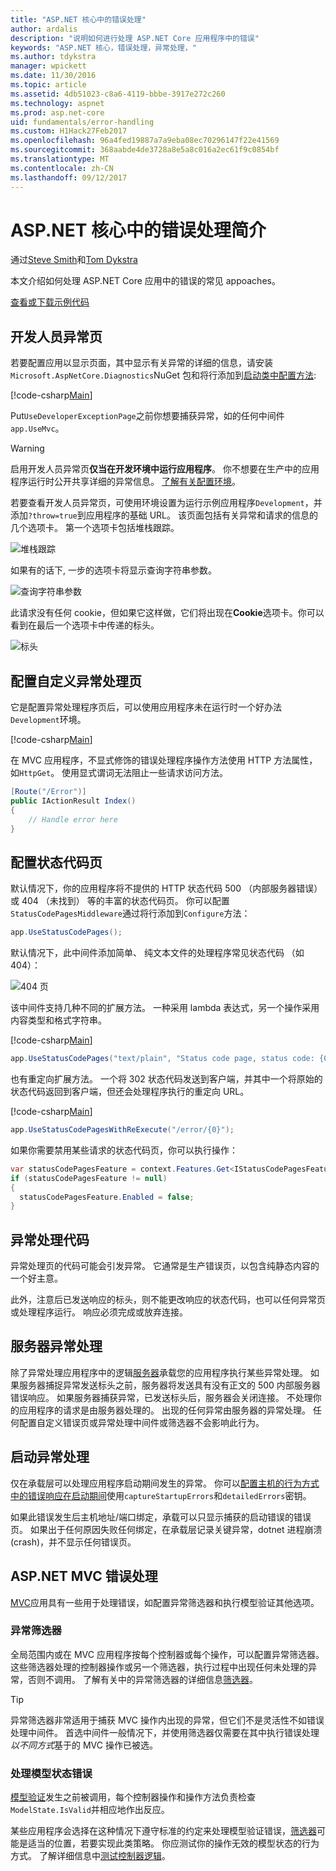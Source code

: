 ```yaml
---
title: "ASP.NET 核心中的错误处理"
author: ardalis
description: "说明如何进行处理 ASP.NET Core 应用程序中的错误"
keywords: "ASP.NET 核心，错误处理，异常处理，"
ms.author: tdykstra
manager: wpickett
ms.date: 11/30/2016
ms.topic: article
ms.assetid: 4db51023-c8a6-4119-bbbe-3917e272c260
ms.technology: aspnet
ms.prod: asp.net-core
uid: fundamentals/error-handling
ms.custom: H1Hack27Feb2017
ms.openlocfilehash: 96a4fed19887a7a9eba08ec70296147f22e41569
ms.sourcegitcommit: 368aabde4de3728a8e5a8c016a2ec61f9c0854bf
ms.translationtype: MT
ms.contentlocale: zh-CN
ms.lasthandoff: 09/12/2017
---
```

# <a name="introduction-to-error-handling-in-aspnet-core"></a>ASP.NET 核心中的错误处理简介

通过[Steve Smith](https://ardalis.com/)和[Tom Dykstra](https://github.com/tdykstra/)

本文介绍如何处理 ASP.NET Core 应用中的错误的常见 appoaches。

[查看或下载示例代码](https://github.com/aspnet/Docs/tree/master/aspnetcore/fundamentals/error-handling/sample)

## <a name="the-developer-exception-page"></a>开发人员异常页

若要配置应用以显示页面，其中显示有关异常的详细的信息，请安装`Microsoft.AspNetCore.Diagnostics`NuGet 包和将行添加到[启动类中配置方法](startup.md):

[!code-csharp[Main](error-handling/sample/Startup.cs?name=snippet_DevExceptionPage&highlight=7)]

Put`UseDeveloperExceptionPage`之前你想要捕获异常，如的任何中间件`app.UseMvc`。

>[!WARNING]
> 启用开发人员异常页**仅当在开发环境中运行应用程序**。 你不想要在生产中的应用程序运行时公开共享详细的异常信息。 [了解有关配置环境](environments.md)。

若要查看开发人员异常页，可使用环境设置为运行示例应用程序`Development`，并添加`?throw=true`到应用程序的基础 URL。 该页面包括有关异常和请求的信息的几个选项卡。 第一个选项卡包括堆栈跟踪。 

![堆栈跟踪](error-handling/_static/developer-exception-page.png)

如果有的话下, 一步的选项卡将显示查询字符串参数。

![查询字符串参数](error-handling/_static/developer-exception-page-query.png)

此请求没有任何 cookie，但如果它这样做，它们将出现在**Cookie**选项卡。你可以看到在最后一个选项卡中传递的标头。

![标头](error-handling/_static/developer-exception-page-headers.png)

## <a name="configuring-a-custom-exception-handling-page"></a>配置自定义异常处理页

它是配置异常处理程序页后，可以使用应用程序未在运行时一个好办法`Development`环境。

[!code-csharp[Main](error-handling/sample/Startup.cs?name=snippet_DevExceptionPage&highlight=11)]

在 MVC 应用程序，不显式修饰的错误处理程序操作方法使用 HTTP 方法属性，如`HttpGet`。 使用显式谓词无法阻止一些请求访问方法。

```csharp
[Route("/Error")]
public IActionResult Index()
{
    // Handle error here
}
```

## <a name="configuring-status-code-pages"></a>配置状态代码页

默认情况下，你的应用程序将不提供的 HTTP 状态代码 500 （内部服务器错误） 或 404 （未找到） 等的丰富的状态代码页。 你可以配置`StatusCodePagesMiddleware`通过将行添加到`Configure`方法：

```csharp
app.UseStatusCodePages();
```

默认情况下，此中间件添加简单、 纯文本文件的处理程序常见状态代码 （如 404）：

![404 页](error-handling/_static/default-404-status-code.png)

该中间件支持几种不同的扩展方法。 一种采用 lambda 表达式，另一个操作采用内容类型和格式字符串。

[!code-csharp[Main](error-handling/sample/Startup.cs?name=snippet_StatusCodePages)]

```csharp
app.UseStatusCodePages("text/plain", "Status code page, status code: {0}");
```

也有重定向扩展方法。 一个将 302 状态代码发送到客户端，并其中一个将原始的状态代码返回到客户端，但还会处理程序执行的重定向 URL。

[!code-csharp[Main](error-handling/sample/Startup.cs?name=snippet_StatusCodePagesWithRedirect)]

```csharp
app.UseStatusCodePagesWithReExecute("/error/{0}");
```

如果你需要禁用某些请求的状态代码页，你可以执行操作：

```csharp
var statusCodePagesFeature = context.Features.Get<IStatusCodePagesFeature>();
if (statusCodePagesFeature != null)
{
  statusCodePagesFeature.Enabled = false;
}
```

## <a name="exception-handling-code"></a>异常处理代码

异常处理页的代码可能会引发异常。 它通常是生产错误页，以包含纯静态内容的一个好主意。

此外，注意后已发送响应的标头，则不能更改响应的状态代码，也可以任何异常页或处理程序运行。 响应必须完成或放弃连接。

## <a name="server-exception-handling"></a>服务器异常处理

除了异常处理应用程序中的逻辑[服务器](servers/index.md)承载您的应用程序执行某些异常处理。 如果服务器捕捉异常发送标头之前，服务器将发送具有没有正文的 500 内部服务器错误响应。 如果服务器捕获异常，已发送标头后，服务器会关闭连接。 不处理你的应用程序的请求是由服务器处理的。 出现的任何异常由服务器的异常处理。 任何配置自定义错误页或异常处理中间件或筛选器不会影响此行为。

## <a name="startup-exception-handling"></a>启动异常处理

仅在承载层可以处理应用程序启动期间发生的异常。 你可以[配置主机的行为方式中的错误响应在启动期间](hosting.md#detailed-errors)使用`captureStartupErrors`和`detailedErrors`密钥。

如果此错误发生后主机地址/端口绑定，承载可以只显示捕获的启动错误的错误页。 如果出于任何原因失败任何绑定，在承载层记录关键异常，dotnet 进程崩溃 (crash)，并不显示任何错误页。

## <a name="aspnet-mvc-error-handling"></a>ASP.NET MVC 错误处理

[MVC](../mvc/index.md)应用具有一些用于处理错误，如配置异常筛选器和执行模型验证其他选项。

### <a name="exception-filters"></a>异常筛选器

全局范围内或在 MVC 应用程序按每个控制器或每个操作，可以配置异常筛选器。 这些筛选器处理的控制器操作或另一个筛选器，执行过程中出现任何未处理的异常，否则不调用。 了解有关中的异常筛选器的详细信息[筛选器](../mvc/controllers/filters.md)。

>[!TIP]
> 异常筛选器非常适用于捕获 MVC 操作内出现的异常，但它们不是灵活性不如错误处理中间件。 首选中间件一般情况下，并使用筛选器仅需要在其中执行错误处理*以不同方式*基于的 MVC 操作已被选。

### <a name="handling-model-state-errors"></a>处理模型状态错误

[模型验证](../mvc/models/validation.md)发生之前被调用，每个控制器操作和操作方法负责检查`ModelState.IsValid`并相应地作出反应。

某些应用程序会选择在这种情况下遵守标准的约定来处理模型验证错误，[筛选器](../mvc/controllers/filters.md)可能是适当的位置，若要实现此类策略。 你应测试你的操作无效的模型状态的行为方式。 了解详细信息中[测试控制器逻辑](../mvc/controllers/testing.md)。



